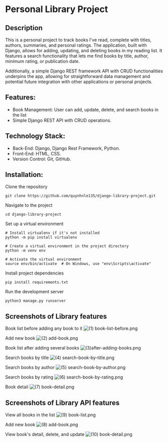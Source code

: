 # Personal Library Project

## Description
This is a personal project to track books I've read, complete with titles, authors, summaries, and personal ratings. The application, built with Django, allows for adding, updating, and deleting books in my reading list. It features a search functionality that lets me find books by title, author, minimum rating, or publication date.

Additionally, a simple Django REST framework API with CRUD functionalities underpins the app, allowing for straightforward data management and potential future integration with other applications or personal projects.

## Features:
- Book Management: User can add, update, delete, and search books in the list
- Simple Django REST API with CRUD operations.

## Technology Stack:
- Back-End: Django, Django Rest Framework, Python.
- Front-End: HTML, CSS.
- Version Control: Git, GitHub.

## Installation:
Clone the repository

```commandline
git clone https://github.com/quynhnle135/django-library-project.git
```

Navigate to the project

```commandline
cd django-library-project
```

Set up a virtual environment

```commandline
# Install virtualenv if it's not installed
python -m pip install virtualenv

# Create a virtual environment in the project directory
python -m venv env

# Activate the virtual environment
source env/bin/activate  # On Windows, use "env\Scripts\activate"
```

Install project dependencies

```commandline
pip install requirements.txt
```

Run the development server

```commandline
python3 manage.py runserver
```

## Screenshots of Library features
Book list before adding any book to it
![(1) book-list-before.png](screenshots%2F%281%29%20book-list-before.png)

Add new book
![(2) add-book.png](screenshots%2F%282%29%20add-book.png)

Book list after adding several books
![(3)after-adding-books.png](screenshots%2F%283%29after-adding-books.png)

Search books by title
![(4) search-book-by-title.png](screenshots%2F%284%29%20search-book-by-title.png)

Search books by author
![(5) search-book-by-author.png](screenshots%2F%285%29%20search-book-by-author.png)

Search books by rating
![(6) search-book-by-rating.png](screenshots%2F%286%29%20search-book-by-rating.png)

Book detail
![(7) book-detail.png](screenshots%2F%287%29%20book-detail.png)

## Screenshots of Library API features

View all books in the list
![(9) book-list.png](screenshots%2F%289%29%20book-list.png)

Add new book
![(8) add-book.png](screenshots%2F%288%29%20add-book.png)

View book's detail, delete, and update
![(10) book-detail.png](screenshots%2F%2810%29%20book-detail.png)